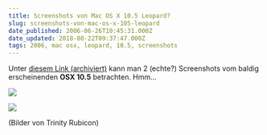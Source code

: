 ```yaml
---
title: Screenshots von Mac OS X 10.5 Leopard?
slug: screenshots-von-mac-os-x-105-leopard
date_published: 2006-06-26T10:45:31.000Z
date_updated: 2018-08-22T09:37:47.000Z
tags: 2006, mac osx, leopard, 10.5, screenshots
---
```


Unter [diesem Link (archiviert)](http://web.archive.org/web/20060625225517/http://trinityrubicon.blogspot.com:80/2006/06/mac-os-x-105-leopard-screenshots.html) kann man 2 (echte?) Screenshots vom baldig erscheinenden **OSX 10.5** betrachten. Hmm...

[![](//photos1.blogger.com/blogger/1221/3225/1600/leopard_img01.0.png)](http://photos1.blogger.com/blogger/1221/3225/1600/leopard_img01.0.png)

[![](//photos1.blogger.com/blogger/1221/3225/1600/leopard_img02.png)](http://photos1.blogger.com/blogger/1221/3225/1600/leopard_img02.png)

(Bilder von Trinity Rubicon)
